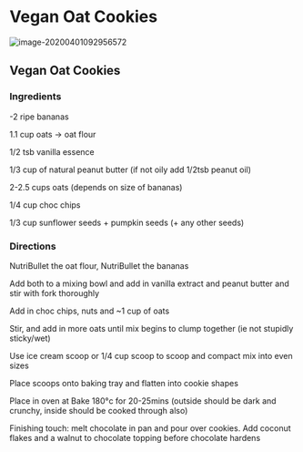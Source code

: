 # Vegan Oat Cookies

![image-20200401092956572](../.gitbook/assets/image-20200401092956572.png)

## Vegan Oat Cookies

### Ingredients

-2 ripe bananas

1.1 cup oats -&gt; oat flour

1/2 tsb vanilla essence

1/3 cup of natural peanut butter \(if not oily add 1/2tsb peanut oil\)

2-2.5 cups oats \(depends on size of bananas\)

1/4 cup choc chips

1/3 cup sunflower seeds + pumpkin seeds \(+ any other seeds\)

### Directions

NutriBullet the oat flour, NutriBullet the bananas

Add both to a mixing bowl and add in vanilla extract and peanut butter and stir with fork thoroughly

Add in choc chips, nuts and ~1 cup of oats

Stir, and add in more oats until mix begins to clump together \(ie not stupidly sticky/wet\)

Use ice cream scoop or 1/4 cup scoop to scoop and compact mix into even sizes

Place scoops onto baking tray and flatten into cookie shapes

Place in oven at Bake 180°c for 20-25mins \(outside should be dark and crunchy, inside should be cooked through also\)

Finishing touch: melt chocolate in pan and pour over cookies. Add coconut flakes and a walnut to chocolate topping before chocolate hardens

